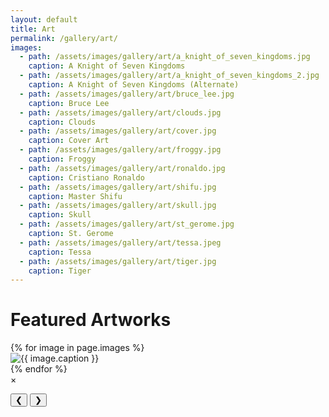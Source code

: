 ```yaml
---
layout: default
title: Art
permalink: /gallery/art/
images:
  - path: /assets/images/gallery/art/a_knight_of_seven_kingdoms.jpg
    caption: A Knight of Seven Kingdoms
  - path: /assets/images/gallery/art/a_knight_of_seven_kingdoms_2.jpg
    caption: A Knight of Seven Kingdoms (Alternate)
  - path: /assets/images/gallery/art/bruce_lee.jpg
    caption: Bruce Lee
  - path: /assets/images/gallery/art/clouds.jpg
    caption: Clouds
  - path: /assets/images/gallery/art/cover.jpg
    caption: Cover Art
  - path: /assets/images/gallery/art/froggy.jpg
    caption: Froggy
  - path: /assets/images/gallery/art/ronaldo.jpg
    caption: Cristiano Ronaldo
  - path: /assets/images/gallery/art/shifu.jpg
    caption: Master Shifu
  - path: /assets/images/gallery/art/skull.jpg
    caption: Skull
  - path: /assets/images/gallery/art/st_gerome.jpg
    caption: St. Gerome
  - path: /assets/images/gallery/art/tessa.jpeg
    caption: Tessa
  - path: /assets/images/gallery/art/tiger.jpg
    caption: Tiger
---
```


# Featured Artworks

<div class="art-gallery">
  {% for image in page.images %}
    <div class="art-item" onclick="openLightbox('{{ image.path }}', '{{ image.caption }}')">
      <img src="{{ image.path }}" alt="{{ image.caption }}">
    </div>
  {% endfor %}
</div>

<!-- Lightbox container -->
<div id="lightbox" class="lightbox">
  <span class="close" onclick="closeLightbox()">&times;</span>
  <img class="lightbox-content" id="lightbox-img">
  <p class="lightbox-caption" id="lightbox-caption"></p>
  <button class="prev" onclick="changeImage(-1)">&#10094;</button>
  <button class="next" onclick="changeImage(1)">&#10095;</button>
</div>

<script>
let currentImageIndex = 0;
let images = [];
let captions = [];

document.addEventListener('DOMContentLoaded', () => {
  images = {{ page.images | map: 'path' | jsonify }};
  captions = {{ page.images | map: 'caption' | jsonify }};
});

function openLightbox(imgSrc, caption) {
  currentImageIndex = images.indexOf(imgSrc);
  document.getElementById('lightbox-img').src = imgSrc;
  document.getElementById('lightbox-caption').textContent = caption;
  document.getElementById('lightbox').style.display = 'flex';
}

function closeLightbox() {
  document.getElementById('lightbox').style.display = 'none';
}

function changeImage(direction) {
  currentImageIndex += direction;
  if (currentImageIndex < 0) currentImageIndex = images.length - 1;
  if (currentImageIndex >= images.length) currentImageIndex = 0;
  document.getElementById('lightbox-img').src = images[currentImageIndex];
  document.getElementById('lightbox-caption').textContent = captions[currentImageIndex];
}
</script>
